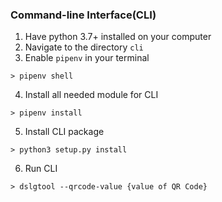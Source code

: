 ### Command-line Interface(CLI)
1. Have python 3.7+ installed on your computer
2. Navigate to the directory `cli`
3. Enable `pipenv` in your terminal
```console
> pipenv shell
```
4. Install all needed module for CLI
```console
> pipenv install
```
5. Install CLI package
```console
> python3 setup.py install
```
6. Run CLI 
```console
> dslgtool --qrcode-value {value of QR Code}
```